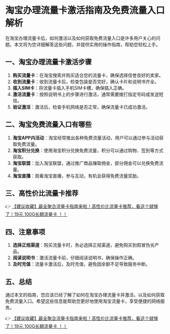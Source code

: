 # 淘宝办理流量卡激活指南及免费流量入口解析

在淘宝办理流量卡后，如何激活以及如何获取免费流量入口是许多用户关心的问题。本文将为您详细解答这些问题，并提供实用的操作指南，帮助您轻松上手。

## 一、淘宝办理流量卡激活步骤

1. **购买流量卡**：在淘宝搜索并购买适合您的流量卡，确保选择信誉良好的卖家。
2. **收到流量卡**：收到流量卡后，检查包装是否完好，确认卡片和说明书齐全。
3. **插入SIM卡**：将流量卡插入手机SIM卡槽，确保插入正确。
4. **激活流量卡**：按照说明书上的步骤进行激活，通常需要拨打指定号码或发送短信。
5. **验证激活**：激活后，检查手机网络是否正常，确保流量卡已成功激活。

## 二、淘宝免费流量入口有哪些

1. **淘宝APP内活动**：淘宝经常推出各种免费流量活动，用户可以通过参与活动获取免费流量。
2. **淘宝积分兑换**：使用淘宝积分兑换免费流量，积分可以通过购物、签到等方式获取。
3. **淘宝联盟**：加入淘宝联盟，通过推广商品赚取佣金，部分佣金可以兑换免费流量。
4. **淘宝直播**：观看淘宝直播，参与互动，有机会获得免费流量奖励。

## 三、高性价比流量卡推荐

👉 [【建议收藏】最全聚合流量卡指南来啦！高性价比流量卡推荐，看这个就够了！19元 100G长期流量卡 ！！](https://bit.ly/Liuliangka)

## 四、注意事项

1. **选择正规渠道**：购买流量卡时，务必选择正规渠道，避免购买到假冒伪劣产品。
2. **阅读说明书**：激活流量卡前，仔细阅读说明书，确保操作正确。
3. **及时充值**：流量卡激活后，及时充值，避免因余额不足导致服务中断。

## 五、总结

通过本文的指南，您应该已经了解了如何在淘宝办理流量卡并激活，以及如何获取免费流量入口。希望这些信息能帮助您更好地使用淘宝流量卡，享受便捷的网络服务。

👉 [【建议收藏】最全聚合流量卡指南来啦！高性价比流量卡推荐，看这个就够了！19元 100G长期流量卡 ！！](https://bit.ly/Liuliangka)